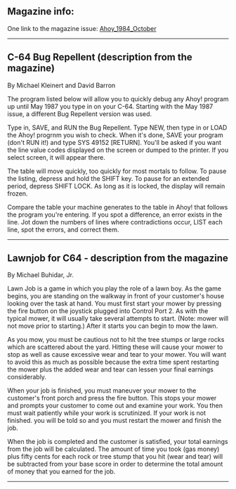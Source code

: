 ## Magazine info: 
One link to the magazine issue: [Ahoy_1984_October](https://archive.org/details/ahoy-magazine-10)
____


## C-64 Bug Repellent (description from the magazine)

By Michael Kleinert and David Barron

The program listed below will allow you to quickly 
debug any Ahoy! program up until May 1987 you type
in on your C-64.  Starting with the May 1987 issue,
a different Bug Repellent version was used.

Type in, SAVE, and RUN the Bug Repellent.  Type NEW,
then type in or LOAD the Ahoy! progrnm you wish to
check.  When it's done, SAVE your program (don't RUN
it!) and type SYS 49152 [RETURN].  You'll be asked
if you want the line value codes displayed on the 
screen or dumped to the printer.  If you select screen,
it will appear there.

The table will move quickly, too quickly for most
mortals to follow.  To pause the listing, depress and 
hold the SHIFT key.  To pause for an extended period,
depress SHIFT LOCK.  As long as it is locked, the 
display will remain frozen.  

Compare the table your machine generates to the table
in Ahoy! that follows the program you're entering.
If you spot a difference, an error exists in the line.
Jot down the numbers of lines where contradictions
occur, LIST each line, spot the errors, and correct
them.
____

## Lawnjob for C64 - description from the magazine

By Michael Buhidar, Jr.

Lawn Job is a game in which you play the role of a lawn boy. As the game begins,
you are standing on the walkway in front of your customer's house looking over
the task at hand. You must first start your mower by pressing the fire button
on the joystick plugged into Control Port 2. As with the typical mower, it will
usually take several attempts to start. (Note: mower will not move prior to
starting.) After it starts you can begin to mow the lawn.

As you mow, you must be cautious not to hit the tree stumps or large rocks
which are scattered about the yard. Hitting these will cause your mower to
stop as well as cause excessive wear and tear to your mower. You will want to
avoid this as much as possible  because the extra time spent restarting the
mower plus the added wear and tear can lessen your final earnings considerably.

When your job is finished, you must maneuver your mower to the customer's front
porch and press the fire button. This stops your mower and prompts your
customer to come out and examine your work. You then must wait patiently while
your work is scrutinized. If your work is not finished. you will be told so and
you must restart the mower and finish the job.

When the job is completed and the customer is satisfied, your total earnings
from the job will be calculated. The amount of time you took (gas money) plus
fifty cents for each rock or tree stump that you hit (wear and tear) will be
subtracted from your base score in order to determine the total amount of
money that you earned for the job.

____
